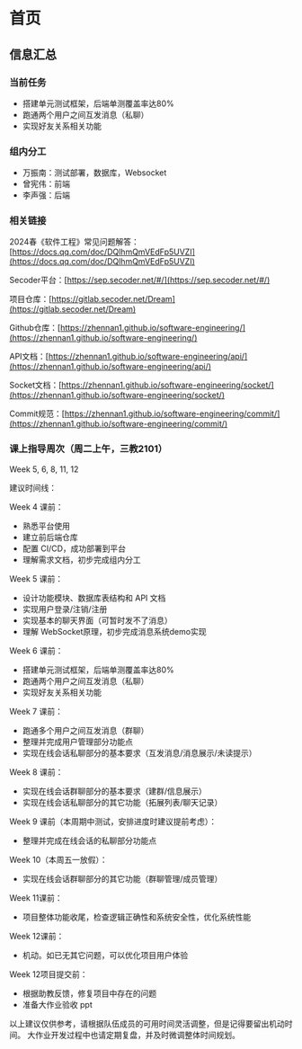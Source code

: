 # 首页

## 信息汇总

### 当前任务

- 搭建单元测试框架，后端单测覆盖率达80%
- 跑通两个用户之间互发消息（私聊）
- 实现好友关系相关功能

### 组内分工

- 万振南：测试部署，数据库，Websocket
- 曾宪伟：前端
- 李声强：后端

### 相关链接

2024春《软件工程》常见问题解答：[https://docs.qq.com/doc/DQlhmQmVEdFp5UVZI](https://docs.qq.com/doc/DQlhmQmVEdFp5UVZI)

Secoder平台：[https://sep.secoder.net/#/](https://sep.secoder.net/#/)

项目仓库：[https://gitlab.secoder.net/Dream](https://gitlab.secoder.net/Dream)

Github仓库：[https://zhennan1.github.io/software-engineering/](https://zhennan1.github.io/software-engineering/)

API文档：[https://zhennan1.github.io/software-engineering/api/](https://zhennan1.github.io/software-engineering/api/)

Socket文档：[https://zhennan1.github.io/software-engineering/socket/](https://zhennan1.github.io/software-engineering/socket/)

Commit规范：[https://zhennan1.github.io/software-engineering/commit/](https://zhennan1.github.io/software-engineering/commit/)

### 课上指导周次（周二上午，三教2101）

Week 5, 6, 8, 11, 12

建议时间线：

Week 4 课前：

- 熟悉平台使用
- 建立前后端仓库
- 配置 CI/CD，成功部署到平台
- 理解需求文档，初步完成组内分工

Week 5 课前：

- 设计功能模块、数据库表结构和 API 文档
- 实现用户登录/注销/注册
- 实现基本的聊天界面（可暂时发不了消息）
- 理解 WebSocket原理，初步完成消息系统demo实现

Week 6 课前：

- 搭建单元测试框架，后端单测覆盖率达80%
- 跑通两个用户之间互发消息（私聊）
- 实现好友关系相关功能

Week 7 课前：

- 跑通多个用户之间互发消息（群聊）
- 整理并完成用户管理部分功能点
- 实现在线会话私聊部分的基本要求（互发消息/消息展示/未读提示）

Week 8 课前：

- 实现在线会话群聊部分的基本要求（建群/信息展示）
- 实现在线会话私聊部分的其它功能（拓展列表/聊天记录）

Week 9 课前（本周期中测试，安排进度时建议提前考虑）：

- 整理并完成在线会话的私聊部分功能点

Week 10（本周五一放假）：

- 实现在线会话群聊部分的其它功能（群聊管理/成员管理）

Week 11课前：

- 项目整体功能收尾，检查逻辑正确性和系统安全性，优化系统性能

Week 12课前：

- 机动。如已无其它问题，可以优化项目用户体验

Week 12项目提交前：

- 根据助教反馈，修复项目中存在的问题
- 准备大作业验收 ppt

以上建议仅供参考，请根据队伍成员的可用时间灵活调整，但是记得要留出机动时间。
大作业开发过程中也请定期复盘，并及时微调整体时间规划。
